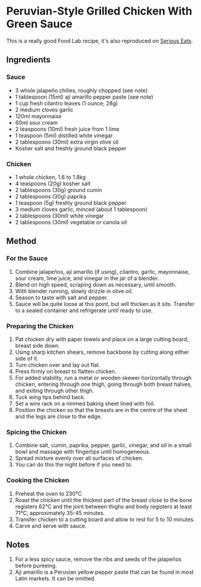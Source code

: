 # Peruvian-Style Grilled Chicken With Green Sauce # 

This is a really good Food Lab recipe, it's also reproduced on [Serious Eats](https://www.seriouseats.com/peruvian-style-grilled-chicken-with-green-sauce-recipe).

## Ingredients ## 

### Sauce

- 3 whole jalapeño chilies, roughly chopped (see note)
- 1 tablespoon (15ml) ají amarillo pepper paste (see note)
- 1 cup fresh cilantro leaves (1 ounce; 28g)
- 2 medium cloves garlic
- 120ml mayonnaise
- 60ml sour cream
- 2 teaspoons (10ml) fresh juice from 1 lime
- 1 teaspoon (5ml) distilled white vinegar
- 2 tablespoons (30ml) extra virgin olive oil
- Kosher salt and freshly ground black pepper

### Chicken

- 1 whole chicken, 1.6 to 1.8kg
- 4 teaspoons (20g) kosher salt
- 2 tablespoons (30g) ground cumin
- 2 tablespoons (30g) paprika
- 1 teaspoon (5g) freshly ground black pepper
- 3 medium cloves garlic, minced (about 1 tablespoon)
- 2 tablespoons (30ml) white vinegar
- 2 tablespoons (30ml) vegetable or canola oil

## Method ## 

### For the Sauce

1. Combine jalapeños, ají amarillo (if using), cilantro, garlic, mayonnaise, sour cream, lime juice, and vinegar in the jar of a blender.
1. Blend on high speed, scraping down as necessary, until smooth.
1. With blender running, slowly drizzle in olive oil.
1. Season to taste with salt and pepper.
1. Sauce will be quite loose at this point, but will thicken as it sits. Transfer to a sealed container and refrigerate until ready to use.

### Preparing the Chicken

1. Pat chicken dry with paper towels and place on a large cutting board, breast side down.
1. Using sharp kitchen shears, remove backbone by cutting along either side of it.
1. Turn chicken over and lay out flat.
1. Press firmly on breast to flatten chicken.
1. For added stability, run a metal or wooden skewer horizontally through chicken, entering through one thigh, going through both breast halves, and exiting through other thigh.
1. Tuck wing tips behind back.
1. Set a wire rack on a rimmed baking sheet lined with foil.
1. Position the chicken so that the breasts are in the centre of the sheet and the legs are close to the edge.

### Spicing the Chicken

1. Combine salt, cumin, paprika, pepper, garlic, vinegar, and oil in a small bowl and massage with fingertips until homogeneous.
1. Spread mixture evenly over all surfaces of chicken.
1. You can do this the night before if you need to.

### Cooking the Chicken

1. Preheat the oven to 230°C
1. Roast the chicken until the thickest part of the breast close to the bone registers 62°C and the joint between thighs and body registers at least 71°C, approximately 35-45 minutes.
1. Transfer chicken to a cutting board and allow to rest for 5 to 10 minutes.
1. Carve and serve with sauce.

## Notes

1. For a less spicy sauce, remove the ribs and seeds of the jalapeños before puréeing.
1. Ají amarillo is a Peruvian yellow pepper paste that can be found in most Latin markets. It can be omitted.

